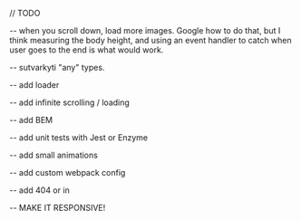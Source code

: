 // TODO

-- when you scroll down, load more images. Google how to do that, but I think measuring the body height, and using an event handler to catch when user goes to the end is what would work.

-- sutvarkyti "any" types.

-- add loader

-- add infinite scrolling / loading

-- add BEM

-- add unit tests with Jest or Enzyme

-- add small animations

-- add custom webpack config

-- add 404 or <NoMatch> in <Router>

-- MAKE IT RESPONSIVE!


